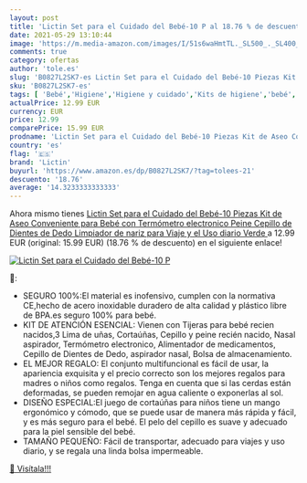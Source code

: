 ```yaml
---
layout: post
title: 'Lictin Set para el Cuidado del Bebé-10 P al 18.76 % de descuento'
date: 2021-05-29 13:10:44
image: 'https://m.media-amazon.com/images/I/51s6waHmtTL._SL500_._SL400_.jpg'
comments: true
category: ofertas
author: 'tole.es'
slug: 'B0827L2SK7-es Lictin Set para el Cuidado del Bebé-10 Piezas Kit de Aseo...'
sku: 'B0827L2SK7-es'
tags: [ 'Bebé','Higiene','Higiene y cuidado','Kits de higiene','bebé','lictin', ]
actualPrice: 12.99 EUR
currency: EUR
price: 12.99
comparePrice: 15.99 EUR
prodname: 'Lictin Set para el Cuidado del Bebé-10 Piezas Kit de Aseo Conveniente para Bebé con Termómetro electronico Peine  Cepillo de Dientes de Dedo  Limpiador de nariz para Viaje y el Uso diario Verde '
country: 'es'
flag: '🇪🇸'
brand: 'Lictin'
buyurl: 'https://www.amazon.es/dp/B0827L2SK7/?tag=tolees-21'
descuento: '18.76'
average: '14.3233333333333'
---
```


Ahora mismo tienes [Lictin Set para el Cuidado del Bebé-10 Piezas Kit de Aseo Conveniente para Bebé con Termómetro electronico Peine  Cepillo de Dientes de Dedo  Limpiador de nariz para Viaje y el Uso diario Verde ](https://www.amazon.es/dp/B0827L2SK7/?tag=tolees-21) a 12.99 EUR (original: 15.99 EUR) (18.76 %  de descuento) en el siguiente enlace!

[![Lictin Set para el Cuidado del Bebé-10 P](https://m.media-amazon.com/images/I/51s6waHmtTL._SL500_._SL400_.jpg)](https://www.amazon.es/dp/B0827L2SK7/?tag=tolees-21)

🔎:

- SEGURO 100%:El material es inofensivo, cumplen con la normativa CE,hecho de acero inoxidable duradero de alta calidad y plástico libre de BPA.es seguro 100% para bebé.
- KIT DE ATENCIÓN ESENCIAL: Vienen con Tijeras para bebé recien nacidos,3 Lima de uñas, Cortaúñas, Cepillo y peine recién nacido, Nasal aspirador, Termómetro electronico, Alimentador de medicamentos, Cepillo de Dientes de Dedo, aspirador nasal, Bolsa de almacenamiento.
- EL MEJOR REGALO: El conjunto multifuncional es fácil de usar, la apariencia exquisita y el precio correcto son los mejores regalos para madres o niños como regalos. Tenga en cuenta que si las cerdas están deformadas, se pueden remojar en agua caliente o exponerlas al sol.
- DISEÑO ESPECIAL:El juego de cortaúñas para niños tiene un mango ergonómico y cómodo, que se puede usar de manera más rápida y fácil, y es más seguro para el bebé. El pelo del cepillo es suave y adecuado para la piel sensible del bebé.
- TAMAÑO PEQUEÑO: Fácil de transportar, adecuado para viajes y uso diario, y se regala una linda bolsa impermeable.

[🛒 Visítala!!!](https://www.amazon.es/dp/B0827L2SK7/?tag=tolees-21)
